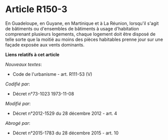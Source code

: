 # Article R150-3

En Guadeloupe, en Guyane, en Martinique et à La Réunion, lorsqu'il s'agit de bâtiments ou d'ensembles de bâtiments à usage
d'habitation comprenant plusieurs logements, chaque logement doit être disposé de telle sorte que la moitié au moins des
pièces habitables prenne jour sur une façade exposée aux vents dominants.

**Liens relatifs à cet article**

_Nouveaux textes_:

  - Code de l'urbanisme - art. R111-53 (V)

_Codifié par_:

  - Décret n°73-1023 1973-11-08

_Modifié par_:

  - Décret n°2012-1529 du 28 décembre 2012 - art. 4

_Abrogé par_:

  - Décret n°2015-1783 du 28 décembre 2015 - art. 10
